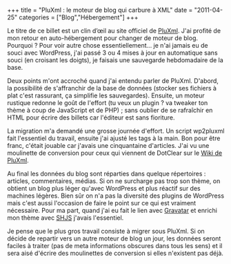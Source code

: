 +++
title = "PluXml : le moteur de blog qui carbure à XML"
date = "2011-04-25"
categories = ["Blog","Hébergement"]
+++


Le titre de ce billet est un clin d’œil au site officiel de
[PluXml](http://pluxml.org/). J'ai profité de mon retour en auto-hébergement
pour changer de moteur de blog. Pourquoi ? Pour voir autre chose
essentiellement... je n'ai jamais eu de souci avec WordPress, j'ai passé 3 ou 4
mises à jour en automatique sans souci (en croisant les doigts), je faisais une
sauvegarde hebdomadaire de la base.

Deux points m'ont accroché quand j'ai entendu parler de PluXml. D'abord, la
possibilité de s'affranchir de la base de données (stocker ses fichiers à
plat c'est rassurant, ça simplifie les sauvegardes). Ensuite, un moteur
rustique redonne le goût de l'effort (tu veux un plugin ? va tweaker ton thème
à coup de JavaScript et de PHP) ; sans oublier de se rafraîchir en HTML pour
écrire des billets car l'éditeur est sans fioriture.

La migration m'a demandé une grosse journée d'effort. Un script wp2pluxml fait
l'essentiel du travail, ensuite j'ai ajusté les tags à la main. Bon pour être
franc, c'était jouable car j'avais une cinquantaine d'articles. J'ai vu une
moulinette de conversion pour ceux qui viennent de DotClear sur le [Wiki de
PluXml](http://wiki.pluxml.org).

Au final les données du blog sont réparties dans quelque répertoires :
articles, commentaires, médias. Si on ne surcharge pas trop son thème, on
obtient un blog plus léger qu'avec WordPress et plus réactif sur des machines
légères. Bien sûr on n'a pas la diversité des plugins de WordPress mais
c'est aussi l'occasion de faire le point sur ce qui est vraiment nécessaire.
Pour ma part, quand j'ai eu fait le lien avec
[Gravatar](http://fr.gravatar.com/) et enrichi mon thème avec
[SHJS](http://shjs.sourceforge.net/) j'avais l'essentiel.

Je pense que le plus gros travail consiste à migrer sous PluXml. Si on décide
de repartir vers un autre moteur de blog un jour, les données seront faciles à
traiter (pas de meta informations obscures dans tous les sens) et il sera aisé
d'écrire des moulinettes de conversion si elles n'existent pas déjà.
